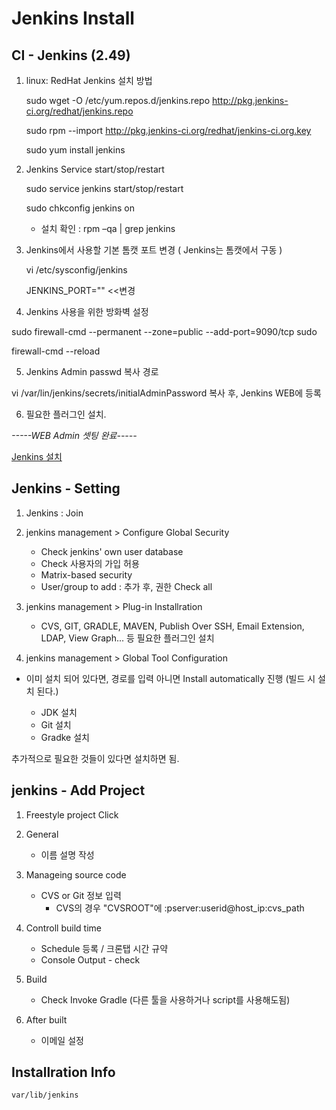 # Jenkins Install

## CI - Jenkins (2.49)

 1. linux: RedHat Jenkins 설치 방법

 	sudo wget -O /etc/yum.repos.d/jenkins.repo http://pkg.jenkins-ci.org/redhat/jenkins.repo

	sudo rpm --import http://pkg.jenkins-ci.org/redhat/jenkins-ci.org.key

	sudo yum install jenkins

 2. Jenkins Service start/stop/restart

	sudo service jenkins start/stop/restart

	sudo chkconfig jenkins on

	* 설치 확인  : rpm –qa | grep jenkins

 3. Jenkins에서 사용할 기본 톰캣 포트 변경 ( Jenkins는 톰캣에서 구동 )

 	vi /etc/sysconfig/jenkins

 	JENKINS_PORT="" <<변경

 4. Jenkins 사용을 위한 방화벽 설정

   sudo firewall-cmd --permanent --zone=public --add-port=9090/tcp sudo

   firewall-cmd --reload

 5. Jenkins Admin passwd 복사 경로

   vi /var/lin/jenkins/secrets/initialAdminPassword 복사 후, Jenkins WEB에 등록

 6. 필요한 플러그인 설치. 

 *-----WEB Admin 셋팅 완료-----* 

[Jenkins 설치](http://kimseunghyun76.tistory.com/353)


## Jenkins - Setting 

1. Jenkins : Join

2. jenkins management > Configure Global Security
	- Check jenkins' own user database
 	* Check 사용자의 가입 허용

	- Matrix-based security
 	* User/group to add : 추가 후, 권한 Check all

3. jenkins management > Plug-in Installration 
	- CVS, GIT, GRADLE, MAVEN, Publish Over SSH, Email Extension, LDAP,  View Graph... 등 필요한 플러그인 설치

4. jenkins management > Global Tool Configuration
 * 이미 설치 되어 있다면, 경로를 입력 아니면 Install automatically 진행 (빌드 시 설치 된다.)

	- JDK 설치 
	- Git 설치
	- Gradke 설치

 추가적으로 필요한 것들이 있다면 설치하면 됨. 

 ## jenkins - Add Project

 1. Freestyle project Click

 2. General
 	- 이름 설명 작성

 3. Manageing source code
 	- CVS or Git 정보 입력
 		* CVS의 경우 "CVSROOT"에 :pserver:userid@host_ip:cvs_path

 4. Controll build time
 	- Schedule 등록 / 크론탭 시간 규약
 	- Console Output - check
 
 5. Build
 	- Check Invoke Gradle (다른 툴을 사용하거나 script를 사용해도됨)

 6. After built
 	- 이메일 설정


## Installration Info
	var/lib/jenkins